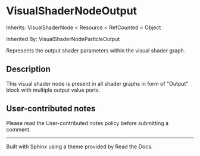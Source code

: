 # VisualShaderNodeOutput

Inherits: VisualShaderNode < Resource < RefCounted < Object

Inherited By: VisualShaderNodeParticleOutput

Represents the output shader parameters within the visual shader graph.

## Description

This visual shader node is present in all shader graphs in form of "Output"
block with multiple output value ports.

## User-contributed notes

Please read the User-contributed notes policy before submitting a comment.

* * *

Built with Sphinx using a theme provided by Read the Docs.

